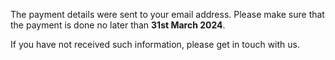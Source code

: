 The payment details were sent to your email address. Please make sure that the payment is done no later than **31st March 2024**.

If you have not received such information, please get in touch with us.
